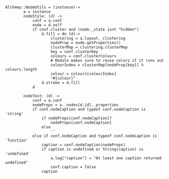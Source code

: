     Alchemy::NodeUtils = (instance)->
            a = instance
            nodeStyle: (d) ->
                conf = a.conf
                node = d.self
                if conf.cluster and (node._state isnt "hidden")
                    d.fill = do (d)->
                        clustering = a.layout._clustering
                        nodeProp = node.getProperties()
                        clusterMap = clustering.clusterMap
                        key = conf.clusterKey
                        colours = conf.clusterColours
                        # Modulo makes sure to reuse colors if it runs out
                        colourIndex = clusterMap[nodeProp[key]] % colours.length
                        colour = colours[colourIndex]
                        "#{colour}"
                    d.stroke = d.fill
                d

            nodeText: (d) ->
                conf = a.conf
                nodeProps = a._nodes[d.id]._properties
                if conf.nodeCaption and typeof conf.nodeCaption is 'string'
                    if nodeProps[conf.nodeCaption]?
                        nodeProps[conf.nodeCaption]
                    else
                        ''
                else if conf.nodeCaption and typeof conf.nodeCaption is 'function'
                    caption = conf.nodeCaption(nodeProps)
                    if caption is undefined or String(caption) is 'undefined'
                        a.log["caption"] = "At least one caption returned undefined"
                        conf.caption = false
                    caption
